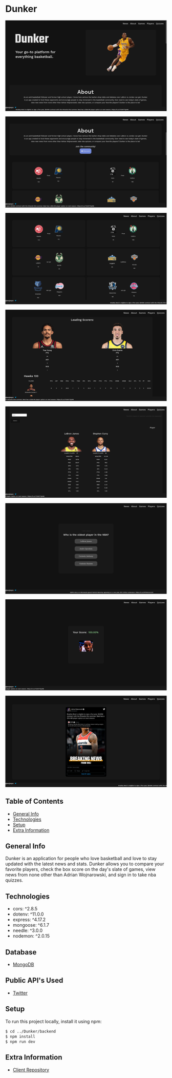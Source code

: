 # Dunker

[<img src="/public/screenshots/home.png">](https://Dunker.vercel.app)

[<img src="/public/screenshots/about.png">](https://Dunker.vercel.app)

[<img src="/public/screenshots/games.png">](https://Dunker.vercel.app)

[<img src="/public/screenshots/boxscore.png">](https://Dunker.vercel.app)

[<img src="/public/screenshots/player.png">](https://Dunker.vercel.app)

[<img src="/public/screenshots/question.png">](https://Dunker.vercel.app)

[<img src="/public/screenshots/score.png">](https://Dunker.vercel.app)

[<img src="/public/screenshots/news.png">](https://Dunker.vercel.app)

## Table of Contents

- [General Info](#general-info)
- [Technologies](#technologies)
- [Setup](#setup)
- [Extra Information](#extra-information)

## General Info

Dunker is an application for people who love basketball and love to stay updated with the latest news and stats. Dunker allows you to compare your favorite players, check the box score on the day's slate of games, view news from none other than Adrian Wojnarowski, and sign in to take nba quizzes.

## Technologies

- cors: ^2.8.5
- dotenv: ^11.0.0
- express: ^4.17.2
- mongoose: ^6.1.7
- needle: ^3.0.0
- nodemon: ^2.0.15

## Database

- [MongoDB](https://www.mongodb.com/)

## Public API's Used

- [Twitter](https://developer.twitter.com/en/docs/twitter-api)

## Setup

To run this project locally, install it using npm:

```
$ cd ../Dunker/backend
$ npm install
$ npm run dev
```

## Extra Information

- [Client Repository](https://github.com/BostonRohan/dunker)
